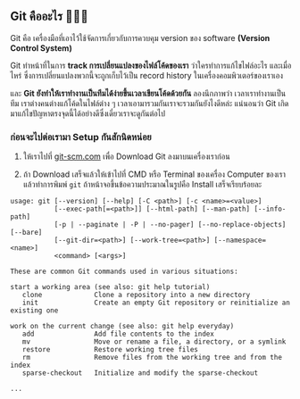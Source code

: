## Git คืออะไร 👨🏽‍✈️

Git คือ เครื่องมือที่เอาไว้ใช้จัดการเกี่ยวกับการควบคุม version ของ software **(Version Control System)**

Git ทำหน้าที่ในการ **track การเปลี่ยนแปลงของไฟล์โค้ดของเรา** ว่าใครทำการแก้ไขไฟล์อะไร และเมื่อไหร่ ซึ่งการเปลี่ยนแปลงพวกนี้จะถูกเก็บไว้เป็น record history ในเครื่องคอมพิวเตอร์ของเราเอง

และ **Git ยังทำให้เราทำงานเป็นทีมได้ง่ายขึ้นเวลาเขียนโค้ดด้วยกัน** ลองนึกภาพว่า เวลาเราทำงานเป็นทีม เราต่างคนต่างแก้โค้ดในไฟล์ต่าง ๆ เวลาเอามารวมกันเราจะรวมกันยังไงดีหล่ะ แน่นอนว่า Git เกิดมาแก้ไขปัญหาตรงจุดนี้ได้อย่างดีซึ่งเดี๋ยวเราจะดูกันต่อไป

### ก่อนจะไปต่อเรามา Setup กันสักนิดหน่อย

1. ให้เราไปที่ [git-scm.com](https://git-scm.com/downloads) เพื่อ Download Git ลงมาบนเครื่องเราก่อน

2. ถ้า Download เสร็จแล้วให้เข้าไปที่ CMD หรือ Terminal ของเครื่อง Computer ของเรา แล้วทำการพิมพ์ `git` ถ้าหน้าจอขึ้นข้อความประมาณในรูปคือ Install เสร็จเรียบร้อยละ

```
usage: git [--version] [--help] [-C <path>] [-c <name>=<value>]
           [--exec-path[=<path>]] [--html-path] [--man-path] [--info-path]
           [-p | --paginate | -P | --no-pager] [--no-replace-objects] [--bare]
           [--git-dir=<path>] [--work-tree=<path>] [--namespace=<name>]
           <command> [<args>]

These are common Git commands used in various situations:

start a working area (see also: git help tutorial)
   clone             Clone a repository into a new directory
   init              Create an empty Git repository or reinitialize an existing one

work on the current change (see also: git help everyday)
   add               Add file contents to the index
   mv                Move or rename a file, a directory, or a symlink
   restore           Restore working tree files
   rm                Remove files from the working tree and from the index
   sparse-checkout   Initialize and modify the sparse-checkout
   
...
```

